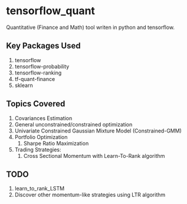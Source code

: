 # tensorflow_quant

Quantitative (Finance and Math) tool writen in python and tensorflow.

## Key Packages Used
1. tensorflow
2. tensorflow-probability
3. tensorflow-ranking
4. tf-quant-finance
5. sklearn

## Topics Covered
1. Covariances Estimation
2. General unconstrained/constrained optimization
3. Univariate Constrained Gaussian Mixture Model (Constrained-GMM)
4. Portfolio Optimization
   1. Sharpe Ratio Maximization
5. Trading Strategies:
   1. Cross Sectional Momentum with Learn-To-Rank algorithm


## TODO
1. learn_to_rank_LSTM
2. Discover other momentum-like strategies using LTR algorithm
